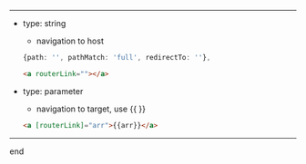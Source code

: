 
---


- type: string
    - navigation to host
    ```typescript
    {path: '', pathMatch: 'full', redirectTo: ''},
    ```
    ```html
    <a routerLink=""></a>
    ```

- type: parameter
    - navigation to target, use {{ }} 
    ```html
    <a [routerLink]="arr">{{arr}}</a>
    ```

---

end